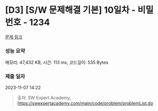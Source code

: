 # [D3] [S/W 문제해결 기본] 10일차 - 비밀번호 - 1234 

[문제 링크](https://swexpertacademy.com/main/code/problem/problemDetail.do?contestProbId=AV14_DEKAJcCFAYD) 

### 성능 요약

메모리: 47,432 KB, 시간: 113 ms, 코드길이: 535 Bytes

### 제출 일자

2023-11-07 14:22



> 출처: SW Expert Academy, https://swexpertacademy.com/main/code/problem/problemList.do